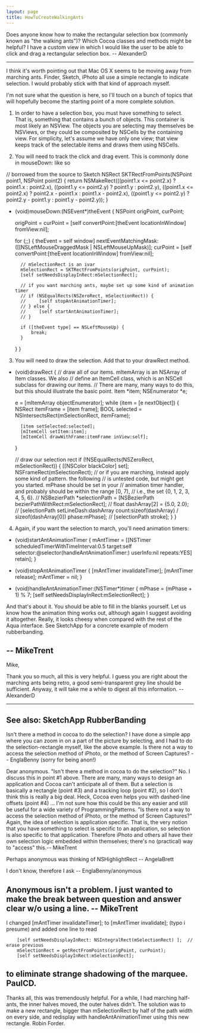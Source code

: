 ```yaml
---
layout: page
title: HowToCreateWalkingAnts
---
```


Does anyone know how to make the rectangular selection box (commonly known as "the walking ants")?  Which Cocoa classes and methods might be helpful?  I have a custom view in which I would like the user to be able to click and drag a rectangular selection box.  -- AlexanderD

----

I think it's worth pointing out that Mac OS X seems to be moving away from marching ants. Finder, Sketch, iPhoto all use a simple rectangle to indicate selection. I would probably stick with that kind of approach myself.

I'm not sure what the question is here, so I'll touch on a bunch of topics that will hopefully become the starting point of a more complete solution.

1) In order to have a selection box, you must have something to select. That is, something that contains a bunch of objects. This container is most likely an NSView. The objects you are selecting may themselves be NSView<nowiki/>s, or they could be composited by NSCell<nowiki/>s by the containing view. For simplicity, let's assume we have only one view; that view keeps track of the selectable items and draws them using NSCell<nowiki/>s.

2) You will need to track the click and drag event. This is commonly done in mouseDown: like so

    
// borrowed from the source to Sketch
NSRect SKTRectFromPoints(NSPoint point1, NSPoint point2) {
    return NSMakeRect(((point1.x <= point2.x) ? point1.x : point2.x), 
    ((point1.y <= point2.y) ? point1.y : point2.y), 
    ((point1.x <= point2.x) ? point2.x - point1.x : point1.x - point2.x), 
    ((point1.y <= point2.y) ? point2.y - point1.y : point1.y - point2.y));
}

- (void)mouseDown:(NSEvent*)theEvent
{
    NSPoint origPoint, curPoint;

    origPoint = curPoint = [self convertPoint:[theEvent locationInWindow] fromView:nil];

    for (;;) {
        theEvent = self window] nextEventMatchingMask:([[NSLeftMouseDraggedMask | NSLeftMouseUpMask)];
        curPoint = [self convertPoint:[theEvent locationInWindow] fromView:nil];

        // mSelectionRect is an ivar
        mSelectionRect = SKTRectFromPoints(origPoint, curPoint);
        [self setNeedsDisplayInRect:mSelectionRect];

        // if you want marching ants, maybe set up some kind of animation timer
        // if (NSEqualRects(NSZeroRect, mSelectionRect)) {
        //     [self stopAntAnimationTimer];
        // } else {
        //     [self startAntAnimationTimer];
        // }

        if ([theEvent type] == NSLeftMouseUp) {
            break;
        }
    }
}


3) You will need to draw the selection. Add that to your drawRect method.

    
- (void)drawRect
{
    // draw all of our items. mItemArray is an NSArray of Item classes. We also
    // define an ItemCell class, which is an NSCell subclass for drawing our items.
    // There are many, many ways to do this, but this should illustrate the basic point.
    Item *item;
    NSEnumerator *e;

    e = [mItemArray objectEnumerator];
    while (item = [e nextObject]) {
        NSRect itemFrame = [item frame];
        BOOL selected = NSIntersectsRect(mSelectionRect, itemFrame);

        [item setSelected:selected];
        [mItemCell setItem:item];
        [mItemCell drawWithFrame:itemFrame inView:self];
    }

    // draw our selection rect
    if (!NSEqualRects(NSZeroRect, mSelectionRect)) {
        [[NSColor blackColor] set];
        NSFrameRect(mSelectionRect);
        // or if you are marching, instead apply some kind of pattern. the following
        // is untested code, but might get you started. mPhase should be set in your
        // animation timer handler, and probably should be within the range [0, 7),
        // i.e., the set {0, 1, 2, 3, 4, 5, 6}.
        // NSBezierPath *selectionPath = [NSBezierPath bezierPathWithRect:mSelectionRect];
        // float dashArray[2] = {5.0, 2.0};
        // [selectionPath setLineDash:dashArray count:sizeof(dashArray) / sizeof(dashArray[0]) phase:mPhase];
        // [selectionPath stroke];
     }
}


4) Again, if you want the selection to march, you'll need animation timers:

    
- (void)startAntAnimationTimer
{
    mAntTimer = [[NSTimer scheduledTimerWithTimeInterval:0.5 
                    target:self 
                    selector:@selector(handleAntAnimationTimer:) 
                    userInfo:nil 
                    repeats:YES] retain];
}

- (void)stopAntAnimationTimer
{
    [mAntTimer invalidateTimer];
    [mAntTimer release];
    mAntTimer = nil;
}

- (void)handleAntAnimationTimer:(NSTimer*)timer
{
    mPhase = (mPhase + 1) % 7;
    [self setNeedsDisplayInRect:mSelectionRect];
}


And that's about it. You should be able to fill in the blanks yourself. Let us know how the animation thing works out, although again I suggest avoiding it altogether. Really, it looks cheesy when compared with the rest of the Aqua interface. See SketchApp for a concrete example of modern rubberbanding.

-- MikeTrent
----

Mike,

   Thank you so much, all this is very helpful.  I guess you are right about the marching ants being retro, a good semi-transparent grey line should be sufficient.  Anyway, it will take me a while to digest all this information. --AlexanderD

----

See also: SketchApp RubberBanding
----
Isn't there a method in cocoa to do the selection? I have done a simple app where you can zoom in on a part of the picture by selecting, and I had to do the selection-rectangle myself, like the above example. Is there not a way to access the selection method of iPhoto, or the method of Screen Captures? -- EnglaBenny (sorry for being anon!)

Dear anonymous. "Isn't there a method in cocoa to do the selection?" No. I discuss this in point #1 above. There are many, many ways to design an application and Cocoa can't anticipate all of them. But a selection is basically a rectangle (point #3) and a tracking loop (point #2), so I don't think this is really a big deal. Heck, Cocoa even helps you with dashed-line offsets (point #4) ... I'm not sure how this could be this any easier and still be useful for a wide variety of ProgrammingPatterns. "Is there not a way to access the selection method of iPhoto, or the method of Screen Captures?" Again, the idea of selection is application specific. That is, the very notion that you have something to select is specific to an application, so selection is also specific to that application. Therefore iPhoto and others all have their own selection logic embedded within themselves; there's no (practical) way to "access" this.-- MikeTrent

Perhaps anonymous was thinking of NSHighlightRect -- AngelaBrett

I don't know, therefore I ask -- EnglaBenny/anonymous

Anonymous isn't a problem. I just wanted to make the break between question and answer clear w/o using a line. -- MikeTrent
----
I changed     [mAntTimer invalidateTimer];  to     [mAntTimer invalidate];  (typo i presume)
and added one line to read
    
		[self setNeedsDisplayInRect: NSIntegralRect(mSelectionRect) ];	// erase previous
		mSelectionRect = getRectFromPoints(origPoint, curPoint);
		[self setNeedsDisplayInRect:mSelectionRect];

to eliminate strange shadowing of the marquee.  PaulCD.
----
Thanks all, this was tremendously helpful.
For a while, I had marching half-ants, the inner halves moved, the outer halves didn't. The solution was to make a new rectangle, bigger than mSelectionRect by half of the path width on every side, and redisplay with handleAntAnimationTimer using this new rectangle. Robin Forder.

